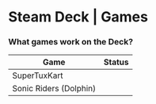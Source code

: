 # Steam Deck | Games
### What games work on the Deck?

| Game         | Status    |
|--------------|-----------|
| SuperTuxKart |<Badge type="tip" text="Works" vertical="top" />|
| Sonic Riders (Dolphin) |<Badge type="warning" text="Runs" vertical="top" />|


